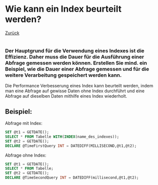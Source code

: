 # Wie kann ein Index beurteilt werden?

[Zurück](../README.md)
<br/><br/>

### Der Hauptgrund für die Verwendung eines Indexes ist die Effizienz. Daher muss die Dauer für die Ausführung einer Abfrage gemessen werden können. Erstellen Sie mind. ein Beispiel, wie die Dauer einer Abfrage gemessen und für die weitere Verarbeitung gespeichert werden kann.
Die Performance Verbesserung eines Index kann beurteilt werden, indem man eine Abfrage auf gewisse Daten ohne Index
durchführt und eine Abfrage auf dieselben Daten mithilfe eines Index wiederholt.
## Beispiel:
Abfrage mit Index:
```sql
SET @t1 = GETDATE();
SELECT * FROM Tabelle WITH(INDEX(name_des_indexes));
SET @t2 = GETDATE();
DECLARE @TimeFirstQuery INT = DATEDIFF(MILLISECOND,@t1,@t2);
```
Abfrage ohne Index: 
```sql
SET @t1 = GETDATE();
SELECT * FROM Tabelle;
SET @t2 = GETDATE();
DECLARE @TimeSecondQuery INT = DATEDIFF(millisecond,@t1,@t2);
```



